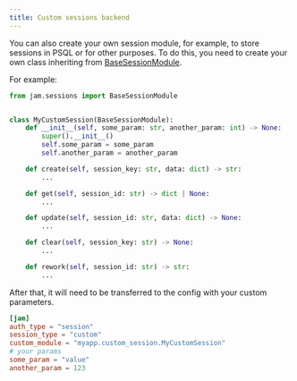 ```yaml
---
title: Custom sessions backend
---
```


You can also create your own session module, for example,
to store sessions in PSQL or for other purposes.
To do this, you need to create your own class inheriting
from [BaseSessionModule](/api/sessions/base_session_module/).

For example:
```python
from jam.sessions import BaseSessionModule


class MyCustomSession(BaseSessionModule):
    def __init__(self, some_param: str, another_param: int) -> None:
        super().__init__()
        self.some_param = some_param
        self.another_param = another_param

    def create(self, session_key: str, data: dict) -> str:
        ...

    def get(self, session_id: str) -> dict | None:
        ...

    def update(self, session_id: str, data: dict) -> None:
        ...

    def clear(self, session_key: str) -> None:
        ...

    def rework(self, session_id: str) -> str:
        ...
```

After that, it will need to be transferred to the config with your custom parameters.

```toml
[jam]
auth_type = "session"
session_type = "custom"
custom_module = "myapp.custom_session.MyCustomSession"
# your params
some_param = "value"
another_param = 123
```